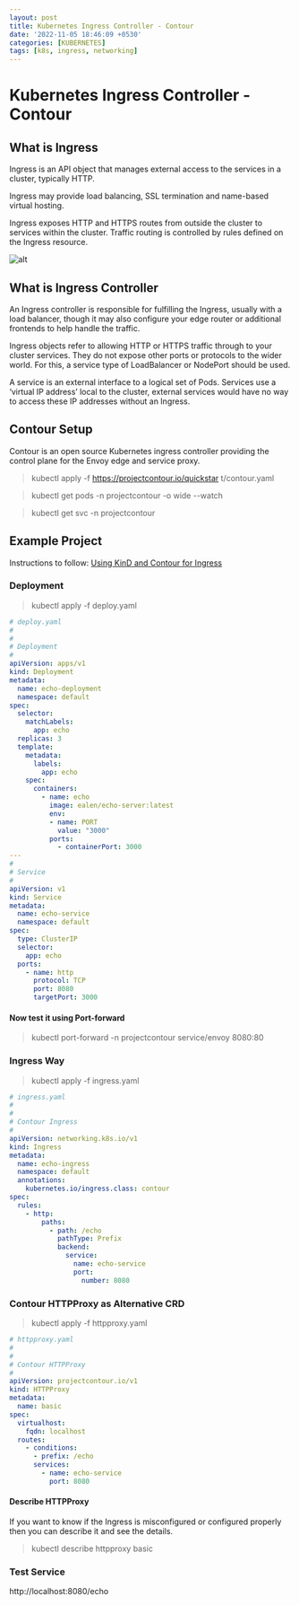 ```yaml
---
layout: post
title: Kubernetes Ingress Controller - Contour
date: '2022-11-05 18:46:09 +0530'
categories: [KUBERNETES]
tags: [k8s, ingress, networking]
---
```

# Kubernetes Ingress Controller - Contour

## What is Ingress

Ingress is an API object that manages external access to the services in a cluster, typically HTTP.

Ingress may provide load balancing, SSL termination and name-based virtual hosting.

Ingress exposes HTTP and HTTPS routes from outside the cluster to services within the cluster. Traffic routing is controlled by rules defined on the Ingress resource.

![alt](https://d33wubrfki0l68.cloudfront.net/91ace4ec5dd0260386e71960638243cf902f8206/c3c52/docs/images/ingress.svg)

## What is Ingress Controller

An Ingress controller is responsible for fulfilling the Ingress, usually with a load balancer, though it may also configure your edge router or additional frontends to help handle the traffic.

Ingress objects refer to allowing HTTP or HTTPS traffic through to your cluster services. They do not expose other ports or protocols to the wider world. For this, a service type of LoadBalancer or NodePort should be used.

A service is an external interface to a logical set of Pods. Services use a ‘virtual IP address’ local to the cluster, external services would have no way to access these IP addresses without an Ingress.

## Contour Setup

Contour is an open source Kubernetes ingress controller providing the control plane for the Envoy edge and service proxy.

> kubectl apply -f https://projectcontour.io/quickstar
t/contour.yaml

> kubectl get pods -n projectcontour -o wide --watch

> kubectl get svc -n projectcontour

## Example Project

Instructions to follow: [Using KinD and Contour for Ingress](https://alankrantas.medium.com/trying-out-kubernetes-gateway-api-beta-using-contour-with-kind-b5a6491096c1) 

### Deployment

> kubectl apply -f deploy.yaml

```yaml
# deploy.yaml
#
#
# Deployment
#
apiVersion: apps/v1
kind: Deployment
metadata:
  name: echo-deployment
  namespace: default
spec:
  selector:
    matchLabels:
      app: echo
  replicas: 3
  template:
    metadata:
      labels:
        app: echo
    spec:
      containers:
        - name: echo
          image: ealen/echo-server:latest
          env:
          - name: PORT
            value: "3000"
          ports:
            - containerPort: 3000
---
#
# Service
#
apiVersion: v1
kind: Service
metadata:
  name: echo-service
  namespace: default
spec:
  type: ClusterIP
  selector:
    app: echo
  ports:
    - name: http
      protocol: TCP
      port: 8080
      targetPort: 3000
```

#### Now test it using Port-forward

> kubectl port-forward -n projectcontour service/envoy 8080:80

### Ingress Way

> kubectl apply -f ingress.yaml

```yaml
# ingress.yaml
#
#
# Contour Ingress
#
apiVersion: networking.k8s.io/v1
kind: Ingress
metadata:
  name: echo-ingress
  namespace: default
  annotations:
    kubernetes.io/ingress.class: contour
spec:
  rules:
    - http:
        paths:
          - path: /echo
            pathType: Prefix
            backend:
              service:
                name: echo-service
                port:
                  number: 8080
```

### Contour HTTPProxy as Alternative CRD

> kubectl apply -f httpproxy.yaml 

```yaml
# httpproxy.yaml
#
#
# Contour HTTPProxy
#
apiVersion: projectcontour.io/v1
kind: HTTPProxy
metadata:
  name: basic
spec:
  virtualhost:
    fqdn: localhost
  routes:
    - conditions:
      - prefix: /echo
      services:
        - name: echo-service
          port: 8080
```

#### Describe HTTPProxy

If you want to know if the Ingress is misconfigured or configured properly then you can describe it and see the details.

> kubectl describe httpproxy basic

### Test Service

http://localhost:8080/echo
